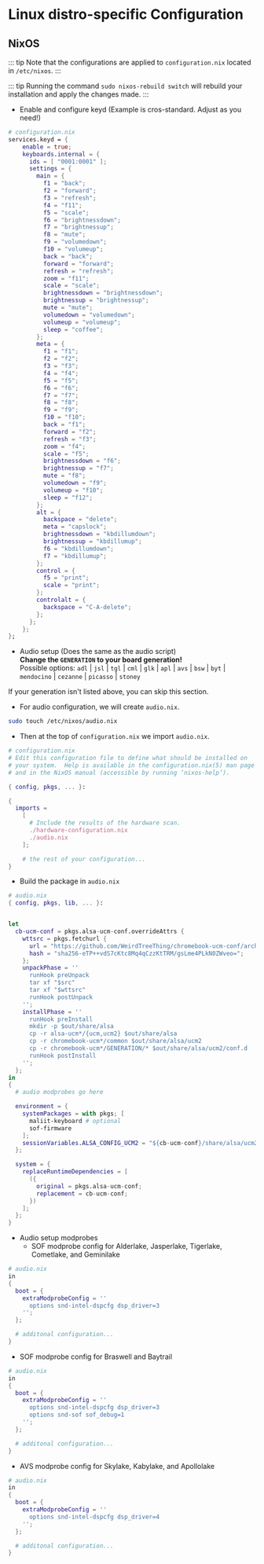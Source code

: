 # Linux distro-specific Configuration

## NixOS

::: tip 
Note that the configurations are applied to `configuration.nix` located in `/etc/nixos`.
:::

::: tip 
Running the command `sudo nixos-rebuild switch` will rebuild your installation and apply the changes made.
:::

- Enable and configure keyd (Example is cros-standard. Adjust as you need!)  
```nix
# configuration.nix
services.keyd = {
    enable = true;
    keyboards.internal = {
      ids = [ "0001:0001" ];
      settings = {
        main = {
          f1 = "back";
          f2 = "forward";
          f3 = "refresh";
          f4 = "f11";
          f5 = "scale";
          f6 = "brightnessdown";
          f7 = "brightnessup";
          f8 = "mute";
          f9 = "volumedown";
          f10 = "volumeup";
          back = "back";
          forward = "forward";
          refresh = "refresh";
          zoom = "f11";
          scale = "scale";
          brightnessdown = "brightnessdown";
          brightnessup = "brightnessup";
          mute = "mute";
          volumedown = "volumedown";
          volumeup = "volumeup";
          sleep = "coffee";
        };
        meta = {
          f1 = "f1";
          f2 = "f2";
          f3 = "f3";
          f4 = "f4";
          f5 = "f5";
          f6 = "f6";
          f7 = "f7";
          f8 = "f8";
          f9 = "f9";
          f10 = "f10";
          back = "f1";
          forward = "f2";
          refresh = "f3";
          zoom = "f4";
          scale = "f5";
          brightnessdown = "f6";
          brightnessup = "f7";
          mute = "f8";
          volumedown = "f9";
          volumeup = "f10";
          sleep = "f12";
        };
        alt = {
          backspace = "delete";
          meta = "capslock";
          brightnessdown = "kbdillumdown";
          brightnessup = "kbdillumup";
          f6 = "kbdillumdown";
          f7 = "kbdillumup";
        };
        control = {
          f5 = "print";
          scale = "print";
        };
        controlalt = {
          backspace = "C-A-delete";
        };
      };
    };
};
```

- Audio setup (Does the same as the audio script)  
**Change the `GENERATION` to your board generation!**  
Possible options: `adl` | `jsl` | `tgl` | `cml` | `glk` | `apl` | `avs` | `bsw` | `byt` | `mendocino` | `cezanne` | `picasso` | `stoney`

If your generation isn't listed above, you can skip this section.

- For audio configuration, we will create `audio.nix`.
```bash
sudo touch /etc/nixos/audio.nix
```

- Then at the top of `configuration.nix` we import `audio.nix`. 
```nix
# configuration.nix
# Edit this configuration file to define what should be installed on
# your system.  Help is available in the configuration.nix(5) man page
# and in the NixOS manual (accessible by running ‘nixos-help’).

{ config, pkgs, ... }:

{
  imports =
    [
      # Include the results of the hardware scan.
      ./hardware-configuration.nix
      ./audio.nix
    ];

    # the rest of your configuration...
}

```

- Build the package in `audio.nix`
```nix
# audio.nix
{ config, pkgs, lib, ... }:


let
  cb-ucm-conf = pkgs.alsa-ucm-conf.overrideAttrs {
    wttsrc = pkgs.fetchurl {
      url = "https://github.com/WeirdTreeThing/chromebook-ucm-conf/archive/1328e46bfca6db2c609df9c68d37bb418e6fe279.tar.gz";
      hash = "sha256-eTP++vdS7cKtc8Mq4qCzzKtTRM/gsLme4PLkN0ZWveo=";
    };
    unpackPhase = ''
      runHook preUnpack
      tar xf "$src"
      tar xf "$wttsrc"
      runHook postUnpack
    '';
    installPhase = ''
      runHook preInstall
      mkdir -p $out/share/alsa
      cp -r alsa-ucm*/{ucm,ucm2} $out/share/alsa
      cp -r chromebook-ucm*/common $out/share/alsa/ucm2
      cp -r chromebook-ucm*/GENERATION/* $out/share/alsa/ucm2/conf.d
      runHook postInstall
    '';
  };
in
{
  # audio modprobes go here

  environment = {
    systemPackages = with pkgs; [
      maliit-keyboard # optional
      sof-firmware
    ];
    sessionVariables.ALSA_CONFIG_UCM2 = "${cb-ucm-conf}/share/alsa/ucm2";
  };

  system = {
    replaceRuntimeDependencies = [
      ({
        original = pkgs.alsa-ucm-conf;
        replacement = cb-ucm-conf;
      })
    ];
  };
}
```

- Audio setup modprobes 
  - SOF modprobe config for Alderlake, Jasperlake, Tigerlake, Cometlake, and Geminilake
```nix
# audio.nix
in
{
  boot = {
    extraModprobeConfig = ''
      options snd-intel-dspcfg dsp_driver=3
    '';
  };

  # additonal configuration...
}

```

  - SOF modprobe config for Braswell and Baytrail
```nix
# audio.nix
in
{
  boot = {
    extraModprobeConfig = ''
      options snd-intel-dspcfg dsp_driver=3
      options snd-sof sof_debug=1
    '';
  };

  # additonal configuration...
}
```

  - AVS modprobe config for Skylake, Kabylake, and Apollolake
```nix
# audio.nix
in
{
  boot = {
    extraModprobeConfig = ''
      options snd-intel-dspcfg dsp_driver=4
    '';
  };

  # additonal configuration...
}
```
